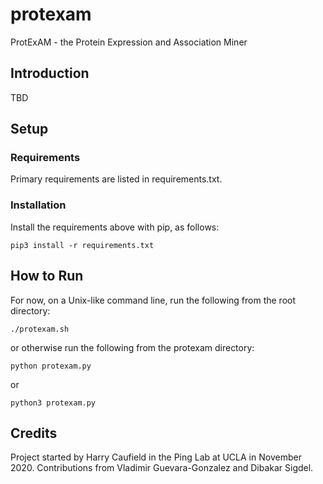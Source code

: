 # protexam
ProtExAM - the Protein Expression and Association Miner

## Introduction
TBD

## Setup

### Requirements
Primary requirements are listed in requirements.txt.

### Installation
Install the requirements above with pip, as follows:
```
pip3 install -r requirements.txt
```

## How to Run

For now, on a Unix-like command line, run the following from the root directory:
```
./protexam.sh
```
or otherwise run the following from the protexam directory:
```
python protexam.py
```
or
```
python3 protexam.py
```

## Credits
Project started by Harry Caufield in the Ping Lab at UCLA in November 2020.
Contributions from Vladimir Guevara-Gonzalez and Dibakar Sigdel.
